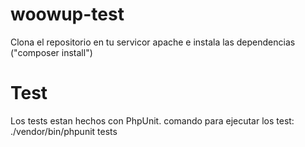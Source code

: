 # woowup-test


Clona el repositorio en tu servicor apache e instala las dependencias ("composer install")

# Test

Los tests estan hechos con PhpUnit.
comando para ejecutar los test: ./vendor/bin/phpunit tests

